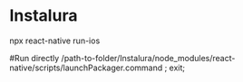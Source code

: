 # Instalura

npx react-native run-ios

#Run directly
/path-to-folder/Instalura/node_modules/react-native/scripts/launchPackager.command ; exit;
